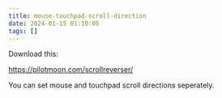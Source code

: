 ```yaml
---
title: mouse-touchpad-scroll-direction
date: 2024-01-15 01:10:05
tags: []
---
```

Download this:

https://pilotmoon.com/scrollreverser/

You can set mouse and touchpad scroll directions seperately.

